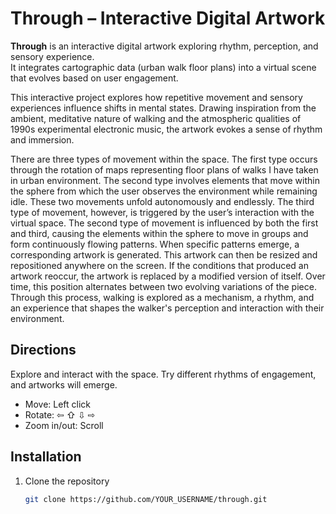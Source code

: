 # Through – Interactive Digital Artwork

**Through** is an interactive digital artwork exploring rhythm, perception, and sensory experience.  
It integrates cartographic data (urban walk floor plans) into a virtual scene that evolves based on user engagement.

This interactive project explores how repetitive movement and sensory experiences influence shifts in mental states. Drawing inspiration from the ambient, meditative nature of walking and the atmospheric qualities of 1990s experimental electronic music, the artwork evokes a sense of rhythm and immersion.

There are three types of movement within the space.
The first type occurs through the rotation of maps representing floor plans of walks I have taken in urban environment. 
The second type involves elements that move within the sphere from which the user observes the environment while remaining idle.
These two movements unfold autonomously and endlessly. 
The third type of movement, however, is triggered by the user’s interaction with the virtual space. 
The second type of movement is influenced by both the first and third, causing the elements within the sphere to move in groups and form continuously flowing patterns.
When specific patterns emerge, a corresponding artwork is generated. This artwork can then be resized and repositioned anywhere on the screen. 
If the conditions that produced an artwork reoccur, the artwork is replaced by a modified version of itself. Over time, this position alternates between two evolving variations of the piece.
Through this process, walking is explored as a mechanism, a rhythm, and an experience that shapes the walker's perception and interaction with their environment.

## Directions
Explore and interact with the space. Try different rhythms of engagement, and artworks will emerge.
- Move: Left click
- Rotate: &#x21e6; &#x21e7; &#x21e9; &#x21e8;
- Zoom in/out: Scroll


## Installation
1. Clone the repository  
   ```bash
   git clone https://github.com/YOUR_USERNAME/through.git
